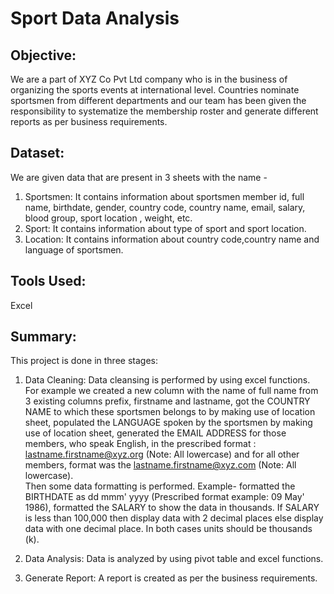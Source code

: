# Sport Data Analysis 
## Objective:
We are a part of XYZ Co Pvt Ltd company who is in the business of organizing the sports events at international level. Countries nominate sportsmen from different departments and our team has been given the responsibility to systematize the membership roster and generate different reports as per business requirements.

## Dataset:
We are given data that are present in 3 sheets with the name -<br/>
1. Sportsmen: It contains information about sportsmen member id, full name, birthdate, gender, country code, country name, email, salary, blood group, sport location , weight, etc.<br/>
2. Sport: It contains information about type of sport and sport location.<br/>
3. Location: It contains information about country code,country name and language of sportsmen.

## Tools Used:
Excel

## Summary:
This project is done in three stages: 
1) Data Cleaning:
Data cleansing is performed by using excel functions. For example we created a new column with the name of full name from 3 existing columns prefix, firstname and          lastname, got the COUNTRY NAME to which these sportsmen belongs to by making use of location sheet, populated the LANGUAGE spoken by the sportsmen by making use of location sheet, generated the EMAIL ADDRESS for those members, who speak English, in the prescribed format : lastname.firstname@xyz.org (Note: All lowercase) and for all other members, format was the lastname.firstname@xyz.com (Note: All lowercase).<br/>
Then some data formatting is performed. Example- formatted the BIRTHDATE as dd mmm' yyyy (Prescribed format example: 09 May' 1986), formatted the SALARY to show the data in thousands. If SALARY is less than 100,000 then display data with 2 decimal places else display data with one decimal place. In both cases units should be thousands (k).

2) Data Analysis: Data is analyzed by using pivot table and excel functions.

3) Generate Report: A report is created as per the business requirements.


